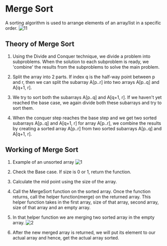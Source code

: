 
# Merge Sort

A sorting algorithm is used to arrange elements of an array/list in a specific order. 
![11](https://www.programiz.com/sites/tutorial2program/files/merge-sort-example_0.png)

## Theory of Merge Sort
1. Using the Divide and Conquer technique, we divide a problem into subproblems. When the solution to each subproblem is ready, we 'combine' the results from the subproblems to solve the main problem.

2. Split the array into 2 parts. If index q is the half-way point between p and r, then we can split the subarray A[p..r] into two arrays A[p..q] and A[q+1, r].

3. We try to sort both the subarrays A[p..q] and A[q+1, r]. If we haven't yet reached the base case, we again divide both these subarrays and try to sort them.

4. When the conquer step reaches the base step and we get two sorted subarrays A[p..q] and A[q+1, r] for array A[p..r], we combine the results by creating a sorted array A[p..r] from two sorted subarrays A[p..q] and A[q+1, r].

## Working of Merge Sort

1. Example of an unsorted array
![1](https://www.programiz.com/sites/tutorial2program/files/merge-sort-demo-step-1.png)

2. Check the Base case. If size is 0 or 1, return the function.

3. Calculate the mid point using the size of the array.

4. Call the MergeSort function on the sorted array. Once the function returns, call the helper function(merge) on the returned array. This helper function takes in the first array, size of that array, second array, size of that array and an empty array.

5. In that helper function we are merging two sorted array in the empty array.
![2](https://www.programiz.com/sites/tutorial2program/files/merge-sort-demo-step-4.png)

6. After the new merged array is returned, we will put its element to our actual array and hence, get the actual array sorted.


